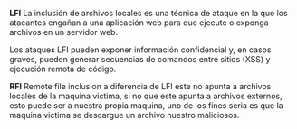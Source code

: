 **LFI**
La inclusión de archivos locales es una técnica de ataque en la que los atacantes engañan a una aplicación web para que ejecute o exponga archivos en un servidor web. 

Los ataques LFI pueden exponer información confidencial y, en casos graves, pueden generar secuencias de comandos entre sitios (XSS) y ejecución remota de código.


**RFI**
Remote file inclusion a diferencia de LFI este no apunta a archivos locales de la maquina victima, si no que este apunta a archivos externos, esto puede ser a nuestra propia maquina, uno de los fines seria es que la maquina victima se descargue un archivo nuestro maliciosos.